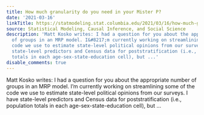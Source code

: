 ```yaml
---
title: How much granularity do you need in your Mister P?
date: '2021-03-16'
linkTitle: https://statmodeling.stat.columbia.edu/2021/03/16/how-much-granularity-do-you-need-in-your-mister-p/
source: Statistical Modeling, Causal Inference, and Social Science
description: 'Matt Kosko writes: I had a question for you about the appropriate number
  of groups in an MRP model. I&#8217;m currently working on streamlining some of the
  code we use to estimate state-level political opinions from our surveys. I have
  state-level predictors and Census data for poststratification (i.e., population
  totals in each age-sex-state-education cell), but ...'
disable_comments: true
---
```

Matt Kosko writes: I had a question for you about the appropriate number of groups in an MRP model. I&#8217;m currently working on streamlining some of the code we use to estimate state-level political opinions from our surveys. I have state-level predictors and Census data for poststratification (i.e., population totals in each age-sex-state-education cell), but ...